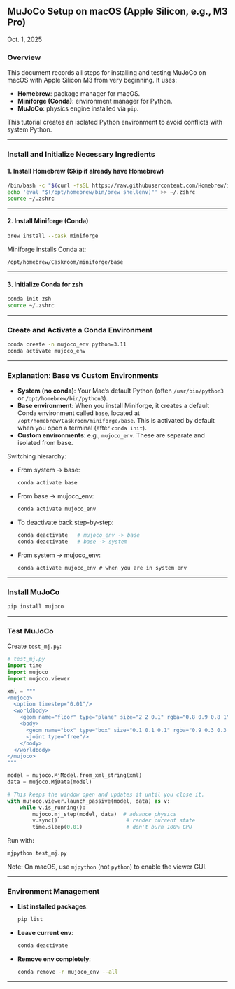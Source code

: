 ## MuJoCo Setup on macOS (Apple Silicon, e.g., M3 Pro)
Oct. 1, 2025

### Overview
This document records all steps for installing and testing MuJoCo on macOS with Apple Silicon M3 from very beginning. It uses:

- **Homebrew**: package manager for macOS.
- **Miniforge (Conda)**: environment manager for Python.
- **MuJoCo**: physics engine installed via `pip`.

This tutorial creates an isolated Python environment to avoid conflicts with system Python.

---

### Install and Initialize Necessary Ingredients

#### 1. Install Homebrew (Skip if already have Homebrew)
```bash
/bin/bash -c "$(curl -fsSL https://raw.githubusercontent.com/Homebrew/install/HEAD/install.sh)"
echo 'eval "$(/opt/homebrew/bin/brew shellenv)"' >> ~/.zshrc
source ~/.zshrc
```

---

#### 2. Install Miniforge (Conda)
```bash
brew install --cask miniforge
```

Miniforge installs Conda at:
```
/opt/homebrew/Caskroom/miniforge/base
```

---

#### 3. Initialize Conda for zsh
```bash
conda init zsh
source ~/.zshrc
```

---

### Create and Activate a Conda Environment
```bash
conda create -n mujoco_env python=3.11
conda activate mujoco_env
```

---

### Explanation: Base vs Custom Environments
- **System (no conda)**: Your Mac’s default Python (often `/usr/bin/python3` or `/opt/homebrew/bin/python3`).
- **Base environment**: When you install Miniforge, it creates a default Conda environment called `base`, located at `/opt/homebrew/Caskroom/miniforge/base`. This is activated by default when you open a terminal (after `conda init`).
- **Custom environments**: e.g., `mujoco_env`. These are separate and isolated from base.

Switching hierarchy:

- From system → base:
  ```bash
  conda activate base
  ```
- From base → mujoco_env:
  ```bash
  conda activate mujoco_env
  ```
- To deactivate back step-by-step:
  ```bash
  conda deactivate   # mujoco_env -> base
  conda deactivate   # base -> system
  ```
- From system → mujoco_env:
  ```
  conda activate mujoco_env # when you are in system env
  ```

---

### Install MuJoCo
```bash
pip install mujoco
```

---

### Test MuJoCo
Create `test_mj.py`:
```python
# test_mj.py
import time
import mujoco
import mujoco.viewer

xml = """
<mujoco>
  <option timestep="0.01"/>
  <worldbody>
    <geom name="floor" type="plane" size="2 2 0.1" rgba="0.8 0.9 0.8 1"/>
    <body>
      <geom name="box" type="box" size="0.1 0.1 0.1" rgba="0.9 0.3 0.3 1"/>
      <joint type="free"/>
    </body>
  </worldbody>
</mujoco>
"""

model = mujoco.MjModel.from_xml_string(xml)
data = mujoco.MjData(model)

# This keeps the window open and updates it until you close it.
with mujoco.viewer.launch_passive(model, data) as v:
    while v.is_running():
        mujoco.mj_step(model, data)  # advance physics
        v.sync()                      # render current state
        time.sleep(0.01)              # don't burn 100% CPU
```

Run with:
```bash
mjpython test_mj.py
```

Note: On macOS, use `mjpython` (not `python`) to enable the viewer GUI.

---

### Environment Management
- **List installed packages**:
  ```bash
  pip list
  ```
- **Leave current env**:
  ```bash
  conda deactivate
  ```
- **Remove env completely**:
  ```bash
  conda remove -n mujoco_env --all
  ```

---